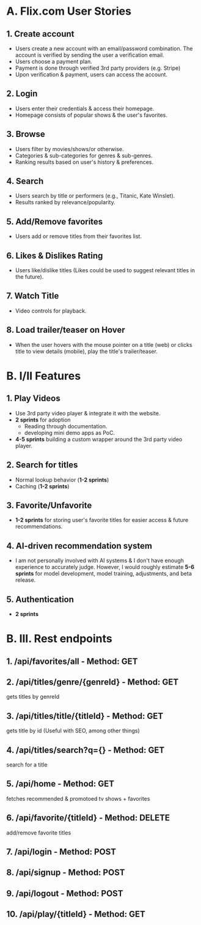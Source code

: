 
# A. Flix.com User Stories

## 1. Create account
* Users create a new account with an email/password combination. The account is verified by sending the user a verification email.
* Users choose a payment plan.
* Payment is done through verified 3rd party providers (e.g. Stripe)
* Upon verification & payment, users can access the account.
## 2. Login
* Users enter their credentials & access their homepage.
* Homepage consists of popular shows & the user's favorites.
## 3. Browse
* Users filter by movies/shows/or otherwise.
* Categories & sub-categories for genres & sub-genres.
* Ranking results based on user's history & preferences.
## 4. Search
* Users search by title or performers (e.g., Titanic, Kate Winslet).
* Results ranked by relevance/popularity.
## 5. Add/Remove favorites
* Users add or remove titles from their favorites list.
## 6. Likes & Dislikes Rating
* Users like/dislike titles (Likes could be used to suggest relevant titles in the future).
## 7. Watch Title
* Video controls for playback.
## 8. Load trailer/teaser on Hover
* When the user hovers with the mouse pointer on a title (web) or clicks title to view details (mobile), play the title's trailer/teaser.






# B. I/II Features

## 1. Play Videos
* Use 3rd party video player & integrate it with the website.
* **2 sprints** for adoption
  * Reading through documentation.
  * developing mini demo apps as PoC.
* **4-5 sprints** building a custom wrapper around the 3rd party video player.

## 2. Search for titles
* Normal lookup behavior (**1-2 sprints**)
* Caching (**1-2 sprints**)

## 3. Favorite/Unfavorite
* **1-2 sprints** for storing user's favorite titles for easier access & future recommendations.

## 4. AI-driven recommendation system
* I am not personally involved with AI systems & I don't have enough experience to accurately judge. However, I would roughly estimate **5-6 sprints** for model development, model training, adjustments, and beta release.

## 5. Authentication 
* **2 sprints**






# B. III. Rest endpoints

## 1. /api/favorites/all - Method: GET
## 2. /api/titles/genre/{genreId} - Method: GET
gets titles by genreId
## 3. /api/titles/title/{titleId} - Method: GET
gets title by id (Useful with SEO, among other things)
## 4. /api/titles/search?q={} - Method: GET
search for a title
## 5. /api/home - Method: GET
fetches recommended & promotoed tv shows + favorites
## 6. /api/favorite/{titleId} - Method: DELETE
add/remove favorite titles
## 7. /api/login - Method: POST
## 8. /api/signup - Method: POST
## 9. /api/logout - Method: POST
## 10. /api/play/{titleId} - Method: GET